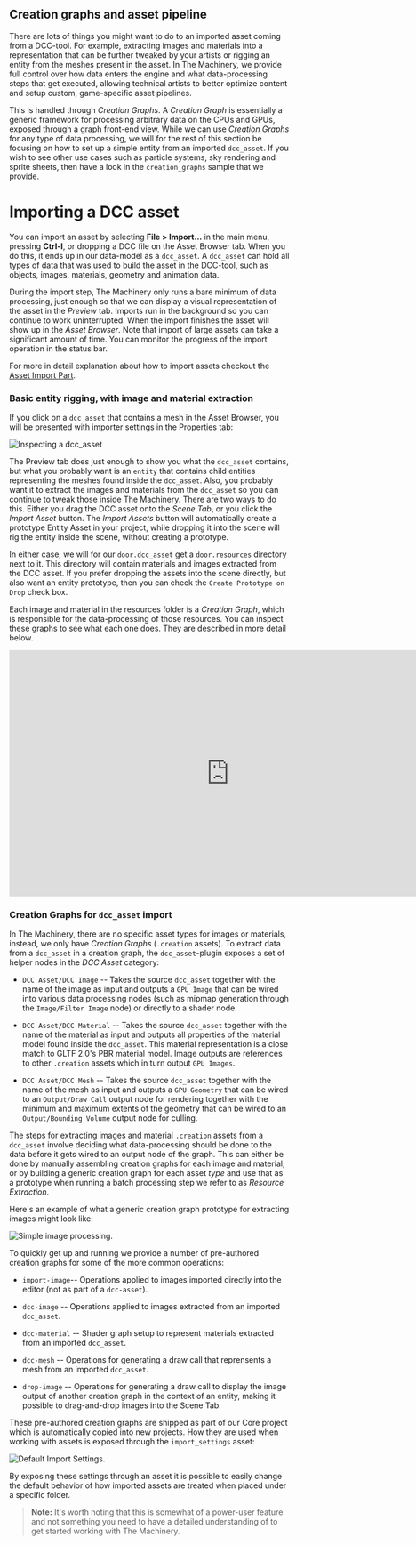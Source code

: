 ## Creation graphs and asset pipeline

There are lots of things you might want to do to an imported asset coming from a DCC-tool. For
example, extracting images and materials into a representation that can be further tweaked by your
artists or rigging an entity from the meshes present in the asset. In The Machinery, we provide full
control over how data enters the engine and what data-processing steps that get executed, allowing
technical artists to better optimize content and setup custom, game-specific asset pipelines.

This is handled through *Creation Graphs*. A *Creation Graph* is essentially a generic framework for
processing arbitrary data on the CPUs and GPUs, exposed through a graph front-end view. While we can
use *Creation Graphs* for any type of data processing, we will for the rest of this section be
focusing on how to set up a simple entity from an imported `dcc_asset`. If you wish to see other use
cases such as particle systems, sky rendering and sprite sheets, then have a look in the
`creation_graphs` sample that we provide.

# Importing a DCC asset

You can import an asset by selecting **File > Import...** in the main menu, pressing **Ctrl-I**, or dropping a DCC file on the Asset Browser tab. When you do this, it ends up in our data-model as a `dcc_asset`. A `dcc_asset` can hold all types of data that was used to build the asset in the DCC-tool, such as objects, images, materials, geometry and animation data.

During the import step, The Machinery only runs a bare minimum of data processing, just enough so that we can display a visual representation of the asset in the *Preview* tab. Imports run in the background so you can continue to work uninterrupted. When the import finishes the asset will show up in the *Asset Browser*. Note that import of large assets can take a significant amount of time. You can monitor the progress of the import operation in the status bar.

For more in detail explanation about how to import assets checkout the [Asset Import Part]({{base_url}}/the_machinery_book/editing_workflows/import_assets.html).

### Basic entity rigging, with image and material extraction

If you click on a `dcc_asset` that contains a mesh in the Asset Browser, you will be presented
with importer settings in the Properties tab:

![Inspecting a `dcc_asset`](https://www.dropbox.com/s/n6njdkl84dzem8n/dcc-asset-before-entity-rig.png?dl=1)

The Preview tab does just enough to show you what the `dcc_asset` contains, but what you probably
want is an `entity` that contains child entities representing the meshes found inside the
`dcc_asset`. Also, you probably want it to extract the images and materials from the `dcc_asset` so
you can continue to tweak those inside The Machinery. There are two ways to do this. Either you drag
the DCC asset onto the *Scene Tab*, or you click the *Import Asset* button. The *Import Assets*
button will automatically create a prototype Entity Asset in your project, while dropping it into
the scene will rig the entity inside the scene, without creating a prototype.

In either case, we will for our `door.dcc_asset` get a `door.resources` directory next to it. This
directory will contain materials and images extracted from the DCC asset. If you prefer dropping
the assets into the scene directly, but also want an entity prototype, then you can check the
`Create Prototype on Drop` check box.

Each image and material in the resources folder is a *Creation Graph*, which is responsible for the
data-processing of those resources. You can inspect these graphs to see what each one does. They are
described in more detail below.

<iframe frameborder="0" scrolling="no" marginheight="0" marginwidth="0"width="788.54" height="443" type="text/html" src="https://www.youtube.com/embed/loaYaeSl-_g?autoplay=0&fs=0&iv_load_policy=3&showinfo=0&rel=0&cc_load_policy=0&start=0&end=0&origin=ourmachinery.com"></iframe>

### Creation Graphs for `dcc_asset` import

In The Machinery, there are no specific asset types for images or materials, instead, we only have
*Creation Graphs* (`.creation` assets). To extract data from a `dcc_asset` in a creation graph, the
`dcc_asset`-plugin exposes a set of helper nodes in the *DCC Asset* category:

* `DCC Asset/DCC Image` -- Takes the source `dcc_asset` together with the name of the image as input
  and outputs a `GPU Image` that can be wired into various data processing nodes (such as mipmap
  generation through the `Image/Filter Image` node) or directly to a shader node.

* `DCC Asset/DCC Material` -- Takes the source `dcc_asset` together with the name of the material as
  input and outputs all properties of the material model found inside the `dcc_asset`. This material
  representation is a close match to GLTF 2.0's PBR material model. Image outputs are references to
  other `.creation` assets which in turn output `GPU Images`.

* `DCC Asset/DCC Mesh` -- Takes the source `dcc_asset` together with the name of the mesh as input
  and outputs a `GPU Geometry` that can be wired to an `Output/Draw Call` output node for rendering
  together with the minimum and maximum extents of the geometry that can be wired to an
  `Output/Bounding Volume` output node for culling.

The steps for extracting images and material `.creation` assets from a `dcc_asset` involve deciding
what data-processing should be done to the data before it gets wired to an output node of the graph.
This can either be done by manually assembling creation graphs for each image and material, or by
building a generic creation graph for each asset *type* and use that as a prototype when running a
batch processing step we refer to as *Resource Extraction*.

Here's an example of what a generic creation graph prototype for extracting images might look like:

![Simple image processing.](https://www.dropbox.com/s/z2e3s5w1h8yiv1k/image-cg.png?dl=1)

To quickly get up and running we provide a number of pre-authored creation graphs for some of the
more common operations:

* `import-image`-- Operations applied to images imported directly into the editor (not as part of a
  `dcc-asset`).

* `dcc-image` -- Operations applied to images extracted from an imported `dcc_asset`.

* `dcc-material` -- Shader graph setup to represent materials extracted from an imported `dcc_asset`.

* `dcc-mesh` -- Operations for generating a draw call that reprensents a mesh from an imported `dcc_asset`.

* `drop-image` -- Operations for generating a draw call to display the image output of another
  creation graph in the context of an entity, making it possible to drag-and-drop images into the
  Scene Tab.

These pre-authored creation graphs are shipped as part of our Core project which is automatically
copied into new projects. How they are used when working with assets is exposed through the
`import_settings` asset:

![Default Import Settings.](https://www.dropbox.com/s/sr52qac8i1i757l/import-settings.png?dl=1)

By exposing these settings through an asset it is possible to easily change the default behavior of
how imported assets are treated when placed under a specific folder. 

> **Note:** It's worth noting that this is somewhat of a power-user feature and not something you need to have a detailed
> understanding of to get started working with The Machinery.
